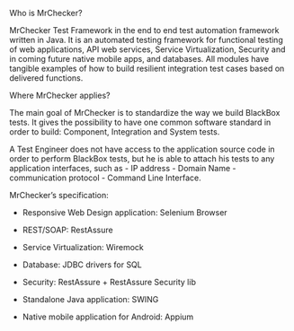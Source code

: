  Who is MrChecker?

MrChecker Test Framework in the end to end test automation framework written in Java. 
It is an automated testing framework for functional testing of web applications, API web services, Service Virtualization, Security and in coming future native mobile apps, and databases. All modules have tangible examples of how to build resilient integration test cases based on delivered functions. 

 Where MrChecker applies?

The main goal of MrChecker is to standardize the way we build BlackBox tests. It gives the possibility to have one common software standard in order to build: Component, Integration and System tests.

A Test Engineer does not have access to the application source code in order to perform BlackBox tests, but he is able to attach his tests to any application interfaces, such as  - IP address - Domain Name - communication protocol - Command Line Interface.

MrChecker’s specification:

* Responsive Web Design application: Selenium Browser

* REST/SOAP: RestAssure

* Service Virtualization: Wiremock

* Database: JDBC drivers for SQL

* Security: RestAssure + RestAssure Security lib

* Standalone Java application: SWING

* Native mobile application for Android: Appium

